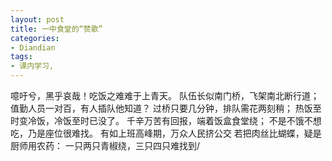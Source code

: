 ```yaml
---
layout: post
title: 一中食堂的“赞歌”
categories:
- Diandian
tags:
- 课内学习, 
---
```

噫吁兮，黑乎哀哉！吃饭之难难于上青天。 队伍长似南门桥，飞架南北断行道； 值勤人员一对百，有人插队他知道？ 过桥只要几分钟，排队需花两刻稍； 热饭至时变冷饭，冷饭至时已没了。 千辛万苦有回报，端着饭盒食堂绕； 不是不饿不想吃，乃是座位很难找。 有如上班高峰期，万众人民挤公交 若把肉丝比蝴蝶，疑是厨师用农药： 一只两只青椒绕，三只四只难找到/